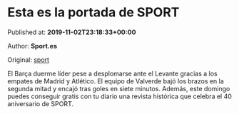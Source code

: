 
# Esta es la portada de SPORT

Published at: **2019-11-02T23:18:33+00:00**

Author: **Sport.es**

Original: [sport](https://www.sport.es/es/noticias/comunicacion/esta-portada-sport-7712162)

El Barça duerme líder pese a desplomarse ante el Levante gracias a los empates de Madrid y Atlético.
El equipo de Valverde bajó los brazos en la segunda mitad y encajó tras goles en siete minutos.
Además, este domingo puedes conseguir gratis con tu diario una revista histórica que celebra el 40 aniversario de SPORT.

